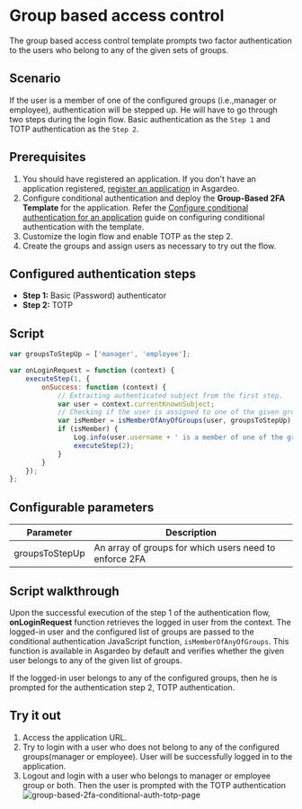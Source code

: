 # Group based access control

The group based access control template prompts two factor authentication to the users who belong to any of
the given sets of groups.

## Scenario

If the user is a member of one of the configured groups (i.e.,manager or employee), authentication will be stepped up. He
will have to go through two steps during the login flow. Basic authentication as the `Step 1` and TOTP authentication as
the `Step 2`.

## Prerequisites
1. You should have registered an application. If you don't have an application registered, <a href ="/guides/applications/web-app/oidc/register-app/">register an application</a> in Asgardeo.
2. Configure conditional authentication and deploy the **Group-Based 2FA Template** for the application.
   Refer the <a href ="/guides/conditional-auth/configure-conditional-auth/">Configure conditional authentication for an application</a> guide on
   configuring conditional authentication with the template.
3. Customize the login flow and enable TOTP as the step 2.
4. Create the groups and assign users as necessary to try out the flow.

## Configured authentication steps

* **Step 1:** Basic (Password) authenticator
* **Step 2:** TOTP

## Script

```js
var groupsToStepUp = ['manager', 'employee'];

var onLoginRequest = function (context) {
    executeStep(1, {
        onSuccess: function (context) {
            // Extracting authenticated subject from the first step.
            var user = context.currentKnownSubject;
            // Checking if the user is assigned to one of the given groups.
            var isMember = isMemberOfAnyOfGroups(user, groupsToStepUp);
            if (isMember) {
                Log.info(user.username + ' is a member of one of the groups: ' + groupsToStepUp.toString());
                executeStep(2);
            }
        }
    });
};

```

## Configurable parameters

<table>
   <thead>
      <tr>
         <th>Parameter</th>
         <th>Description</th>
      </tr>
   </thead>
   <tbody>
      <tr>
         <td>groupsToStepUp</td>
         <td>An array of groups for which users need to enforce 2FA</td>
      </tr>
   </tbody>
</table>

## Script walkthrough

Upon the successful execution of the step 1 of the authentication flow, **onLoginRequest** function retrieves the logged
in user from the context. The logged-in user and the configured list of groups are passed to the conditional
authentication JavaScript function, `isMemberOfAnyOfGroups`. This function is available in Asgardeo by default and
verifies whether the given user belongs to any of the given list of groups.

If the logged-in user belongs to any of the configured groups, then he is prompted for the authentication step 2, TOTP
authentication.

## Try it out

1. Access the application URL.
2. Try to login with a user who does not belong to any of the configured groups(manager or employee). User will be
   successfully logged in to the application.
3. Logout and login with a user who belongs to manager or employee group or both. Then the user is prompted with the
   TOTP authentication
    <img :src="$withBase('/assets/img/guides/conditional-auth/totp-2fa.png')" alt="group-based-2fa-conditional-auth-totp-page">
